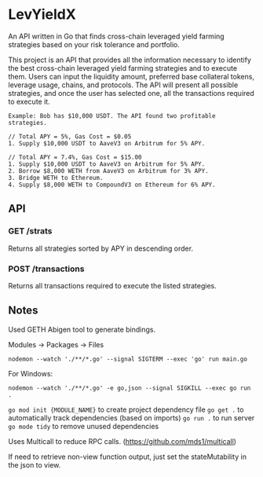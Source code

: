 # LevYieldX
An API written in Go that finds cross-chain leveraged yield farming strategies based on your risk tolerance and portfolio.

This project is an API that provides all the information necessary to identify the best cross-chain leveraged yield farming strategies and to execute them. Users can input the liquidity amount, preferred base collateral tokens, leverage usage, chains, and protocols. The API will present all possible strategies, and once the user has selected one, all the transactions required to execute it.

```
Example: Bob has $10,000 USDT. The API found two profitable strategies.

// Total APY = 5%, Gas Cost = $0.05
1. Supply $10,000 USDT to AaveV3 on Arbitrum for 5% APY.

// Total APY = 7.4%, Gas Cost = $15.00
1. Supply $10,000 USDT to AaveV3 on Arbitrum for 5% APY.
2. Borrow $8,000 WETH from AaveV3 on Arbitrum for 3% APY.
3. Bridge WETH to Ethereum.
4. Supply $8,000 WETH to CompoundV3 on Ethereum for 6% APY.
```

## API

### GET /strats

Returns all strategies sorted by APY in descending order.

### POST /transactions

Returns all transactions required to execute the listed strategies.

## Notes

Used GETH Abigen tool to generate bindings.

Modules -> Packages -> Files

`nodemon --watch './**/*.go' --signal SIGTERM --exec 'go' run main.go`

For Windows:

`nodemon --watch './**/*.go' -e go,json --signal SIGKILL --exec go run .`

`go mod init {MODULE_NAME}` to create project dependency file
`go get .` to automatically track dependencies (based on imports)
`go run .` to run server
`go mode tidy` to remove unused dependencies

Uses Multicall to reduce RPC calls. (https://github.com/mds1/multicall)

If need to retrieve non-view function output, just set the stateMutability in the json to view.